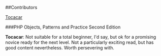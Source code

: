 ##Contributors

[Tocacar](https://github.com/tocacar)

###PHP Objects, Patterns and Practice Second Edition

**Tocacar**: Not suitable for a total beginner, I'd say,  but ok for a promising novice ready for the next level.  Not a particularly exciting read, but has good content nevertheless. Worth persevering with.


